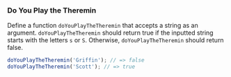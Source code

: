 ### Do You Play the Theremin

Define a function `doYouPlayTheTheremin` that accepts a string as an argument.
`doYouPlayTheTheremin` should return true if the inputted string starts with the
letters `s` or `S`. Otherwise, `doYouPlayTheTheremin` should return false.

```javascript
doYouPlayTheTheremin('Griffin'); // => false
doYouPlayTheTheremin('Scott'); // => true
```
